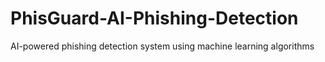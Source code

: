 # PhisGuard-AI-Phishing-Detection
AI-powered phishing detection system using machine learning algorithms
